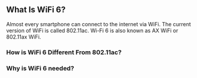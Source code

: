 ## What Is WiFi 6?

Almost every smartphone can connect to the internet via WiFi. The current version of WiFi is called 802.11ac. Wi-Fi 6 is also known as AX WiFi or 802.11ax WiFi. 

### How is WiFi 6 Different From 802.11ac?

### Why is WiFi 6 needed?
